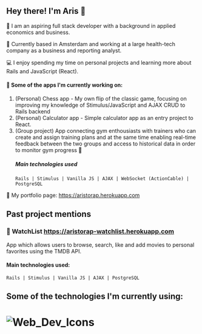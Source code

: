 ## Hey there! I'm Aris 👋
:raising_hand: I am an aspiring full stack developer with a background in applied economics and business.

:round_pushpin: Currently based in Amsterdam and working at a large health-tech company as a business and reporting analyst. 

:computer: I enjoy spending my time on personal projects and learning more about Rails and JavaScript (React).

#### :pushpin: Some of the apps I'm currently working on:
1. (Personal) Chess app - My own flip of the classic game, focusing on improving my knowledge of Stimulus/JavaScript and AJAX CRUD to Rails backend
2. (Personal) Calculator app - Simple calculator app as an entry project to React.
3. (Group project) App connecting gym enthousiasts with trainers who can create and assign training plans 
   and at the same time enabling real-time feedback between the two groups and access to historical data
   in order to monitor gym progress :muscle: 
   ##### Main technologies used
       Rails | Stimulus | Vanilla JS | AJAX | WebSocket (ActionCable) | PostgreSQL 

:bookmark: My portfolio page: https://aristorap.herokuapp.com

## Past project mentions

### :movie_camera: WatchList https://aristorap-watchlist.herokuapp.com
   App which allows users to browse, search, like and add movies to personal favorites using the TMDB API.
   #### Main technologies used: 
    Rails | Stimulus | Vanilla JS | AJAX | PostgreSQL



## Some of the technologies I'm currently using:
# ![Web_Dev_Icons](https://user-images.githubusercontent.com/65190225/154858200-60617032-fadf-47fe-a74a-e01312ad1d06.png)

<!--
**AristoRap/aristorap** is a ✨ _special_ ✨ repository because its `README.md` (this file) appears on your GitHub profile.


Here are some ideas to get you started:

- 🔭 I’m currently working on ...
- 🌱 I’m currently learning ...
- 👯 I’m looking to collaborate on ...
- 🤔 I’m looking for help with ...
- 💬 Ask me about ...
- 📫 How to reach me: ...
- 😄 Pronouns: ...
- ⚡ Fun fact: ...
-->
